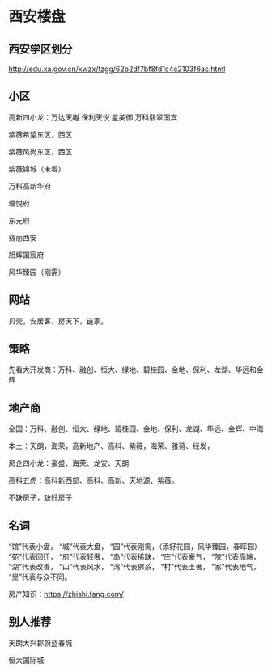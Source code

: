 # 西安楼盘

## 西安学区划分

http://edu.xa.gov.cn/xwzx/tzgg/62b2df7bf8fd1c4c2103f6ac.html

## 小区

高新四小龙：万达天樾 保利天悦 星美御  万科翡翠国宾

紫薇希望东区，西区

紫薇风尚东区，西区

紫薇锦城（未看）

万科高新华府

璞悦府

东元府

翡丽西安

旭辉国宸府

风华臻园（刚需）

## 网站

贝壳，安居客，房天下，链家。

## 策略

先看大开发商：万科、融创、恒大、绿地、碧桂园、金地、保利、龙湖、华远和金辉

## 地产商

全国：万科、融创、恒大、绿地、碧桂园、金地、保利、龙湖、华远、金辉、中海

本土：天朗，海荣，高新地产、高科、紫薇，海荣、雅荷、经发，

房企四小龙：豪盛、海荣、龙安、天朗

高科五虎：高科新西部、高科、高新、天地源、紫薇。

不缺房子，缺好房子

## 名词

“馆”代表小盘， “城”代表大盘， “园”代表刚需，（添好花园，风华臻园，春晖园） “苑”代表回迁， “府”代表轻奢， “岛”代表稀缺， “庄”代表豪气， “院”代表高端， “湖”代表改善， “山”代表风水， “湾”代表佛系，
“村”代表土著， “家”代表地气， “里”代表与众不同。

房产知识：https://zhishi.fang.com/

## 别人推荐

天朗大兴郡蔚蓝春城

恒大国际城
